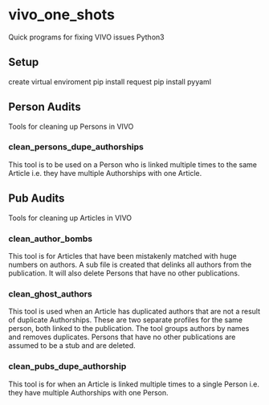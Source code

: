 # vivo_one_shots
Quick programs for fixing VIVO issues
Python3
## Setup
create virtual enviroment
pip install request
pip install pyyaml

## Person Audits
Tools for cleaning up Persons in VIVO

### clean_persons_dupe_authorships
This tool is to be used on a Person who is linked multiple times to the same Article i.e. they have multiple Authorships with one Article.

## Pub Audits
Tools for cleaning up Articles in VIVO

### clean_author_bombs
This tool is for Articles that have been mistakenly matched with huge numbers on authors. A sub file is created that delinks all authors from the publication. It will also delete Persons that have no other publications.

### clean_ghost_authors
This tool is used when an Article has duplicated authors that are not a result of duplicate Authorships. These are two separate profiles for the same person, both linked to the publication. The tool groups authors by names and removes duplicates. Persons that have no other publications are assumed to be a stub and are deleted.

### clean_pubs_dupe_authorship
This tool is for when an Article is linked multiple times to a single Person i.e. they have multiple Authorships with one Person.